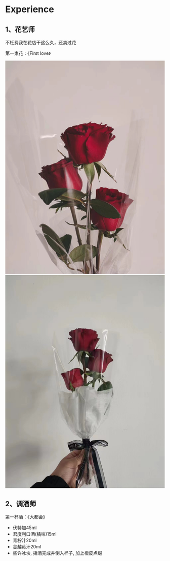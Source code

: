 # Experience

## 1、花艺师
不枉费我在花店干这么久，还卖过花

第一束花：《First love》

![1.1](./images/e.1.1.jpg)
![1.2](./images/e.1.2.jpg)

## 2、调酒师
第一杯酒：《大都会》

- 伏特加45ml
- 君度利口酒(橘味)15ml
- 青柠汁20ml
- 蔓越莓汁20ml
- 些许冰块, 摇酒完成并倒入杯子, 加上橙皮点缀


